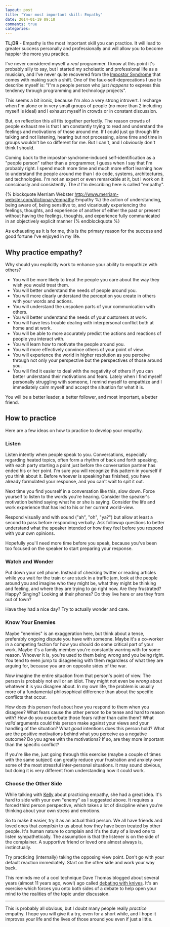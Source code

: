 ```yaml
---
layout: post
title: "Your most important skill: Empathy"
date: 2014-01-19 09:10
comments: true
categories:
---
```

**TL;DR** - Empathy is the most important skill you can practice. It will lead to greater success personally and professionally and will allow you to become happier the more you practice.

I've never considered myself a _real_ programmer.  I know at this point it's probably silly to say, but I started my scholastic and professional life as a musician, and I've never quite recovered from the [Impostor Syndrome](http://en.wikipedia.org/wiki/Impostor_syndrome) that comes with making such a shift. One of the faux-self-deprecations I use to describe myself is: "I"m a people person who just _happens_ to express this tendency through programming and technology projects".

This seems a bit ironic, because I'm also a very strong introvert. I recharge when I'm alone or in very small groups of people (no more than 2 including myself is ideal) and I exhaust myself in crowds or in constant discussion.

But, on reflection this all fits together perfectly.  The reason crowds of people exhaust me is that I am constantly trying to read and understand the feelings and motivations of those around me. If I could just go through life talking and not listening, hearing but not processing, alone time and time in groups wouldn't be so different for me. But I can't, and I obviously don't think I should.

Coming back to the impostor-syndrome-induced self-identification as a "people person" rather than a programmer, I guess when I say that I'm probably right.  I spend much more time and much more effort learning how to understand the people around me than I do code, systems, architectures, and technologies. I'm not an expert or even remarkable at it, but I work on it consciously and consistently. The _it_ I'm describing here is called "empathy".


{% blockquote Merriam Webster http://www.merriam-webster.com/dictionary/empathy Empathy %}
the action of understanding, being aware of, being sensitive to, and vicariously experiencing the feelings, thoughts, and experience of another of either the past or present without having the feelings, thoughts, and experience fully communicated in an objectively explicit manner
{% endblockquote %}


As exhausting as it is for me, this is the primary reason for the success and good fortune I've enjoyed in my life.

## Why practice empathy?

Why should you explicitly work to enhance your ability to empathize with others?

* You will be more likely to treat the people you care about the way they wish you would treat them.
* You will better understand the needs of people around you.
* You will more clearly understand the perception you create in others with your words and actions.
* You will understand the unspoken parts of your communication with others.
* You will better understand the needs of your customers at work.
* You will have less trouble dealing with interpersonal conflict both at home and at work.
* You will be able to more accurately predict the actions and reactions of people you interact with.
* You will learn how to motivate the people around you.
* You will more effectively convince others of your point of view.
* You will experience the world in higher resolution as you perceive through not only your perspective but the perspectives of those around you.
* You will find it easier to deal with the negativity of others if you can better understand their motivations and fears. Lately when I find myself personally struggling with someone, I remind myself to empathize and I immediately calm myself and accept the situation for what it is.

You will be a better leader, a better follower, and most important, a better friend.

## How to practice

Here are a few ideas on how to practice to develop your empathy.

### Listen

Listen intently when people speak to you. Conversations, especially regarding heated topics, often form a rhythm of back and forth speaking, with each party starting a point just before the conversation partner has ended his or her point.  I'm sure you will recognize this pattern in yourself if you think about it. Before whoever is speaking has finished, you have already formulated your response, and you can't wait to spit it out.

Next time you find yourself in a conversation like this, slow down.  Force yourself to listen to the words you're hearing. Consider the speaker's motivation behind saying what he or she is saying. Consider the life and work experience that has led to his or her current world-view.

Respond visually and with sound ("ah", "oh", "ya?") but allow at least a second to pass before responding verbally.  Ask followup questions to better understand what the speaker intended or how they feel before you respond with your own opinions.

Hopefully you'll need more time before you speak, because you've been too focused on the speaker to start preparing your response.

### Watch and Wonder

Put down your cell phone. Instead of checking twitter or reading articles while you wait for the train or are stuck in a traffic jam, look at the people around you and imagine who they might be, what they might be thinking and feeling, and where they are trying to go right now. Are they frustrated? Happy? Singing? Looking at their phones? Do they live here or are they from out of town?

Have they had a nice day? Try to actually wonder and care.

### Know Your Enemies

Maybe "enemies" is an exaggeration here, but think about a tense, preferably ongoing dispute you have with someone. Maybe it's a co-worker in a competing faction for how you should do some critical part of your work. Maybe it's a family member you're constantly warring with for some reason. Whoever it is, you're used to them being wrong and you being right.  You tend to even jump to disagreeing with them regardless of what they are arguing for, because you are on opposite sides of the war.

Now imagine the entire situation from that person's point of view. The person is probably not evil or an idiot. They might not even be _wrong_ about whatever it is you disagree about. In my own life, the problem is usually more of a fundamental philosophical difference than about the specific conflicts that occur.

How does this person feel about how you respond to them when you disagree?  What fears cause the other person to be tense and hard to reason with? How do you exacerbate those fears rather than calm them? What _valid_ arguments could this person make against your views and your handling of the situation? What _good_ intentions does this person hold? What are the positive motivations behind what you perceive as a negative outcome? Do you agree with the motivations? If so, are they more important than the specific conflict?

If you're like me, just going through this exercise (maybe a couple of times with the same subject) can greatly reduce your frustration and anxiety over some of the most stressful inter-personal situations. It may sound obvious, but doing it is very different from understanding how it could work.

### Choose the Other Side

While talking with [Kelly](http://kellyjeanne.wordpress.com/) about practicing empathy, she had a great idea. It's hard to side with your own "enemy" as I suggested above. It requires a forced third person perspective, which takes a lot of discipline when you're thinking about your own stress and emotions.

So to make it easier, try it as an actual third person. We all have friends and loved ones that _complain_ to us about how they have been treated by other people. It's human nature to complain and it's the duty of a loved one to listen sympathetically.  The assumption is that the listener is on the side of the complainer. A supportive friend or loved one almost always is, instinctually.

Try practicing (internally) taking the opposing view point. Don't go with your default reaction immediately. Start on the other side and work your way back.

This reminds me of a cool technique Dave Thomas blogged about several years (almost 11 years ago, wow!) ago called [debating with knives](http://pragdave.me/post/72367988702/debating-with-knives).  It's an exercise which forces you onto both sides of a debate to help open your mind to the realities of the topic under discussion.

<hr/>

This is probably all obvious, but I doubt many people really _practice_ empathy. I hope you will give it a try, even for a short while, and I hope it improves your life and the lives of those around you even if just a little.

